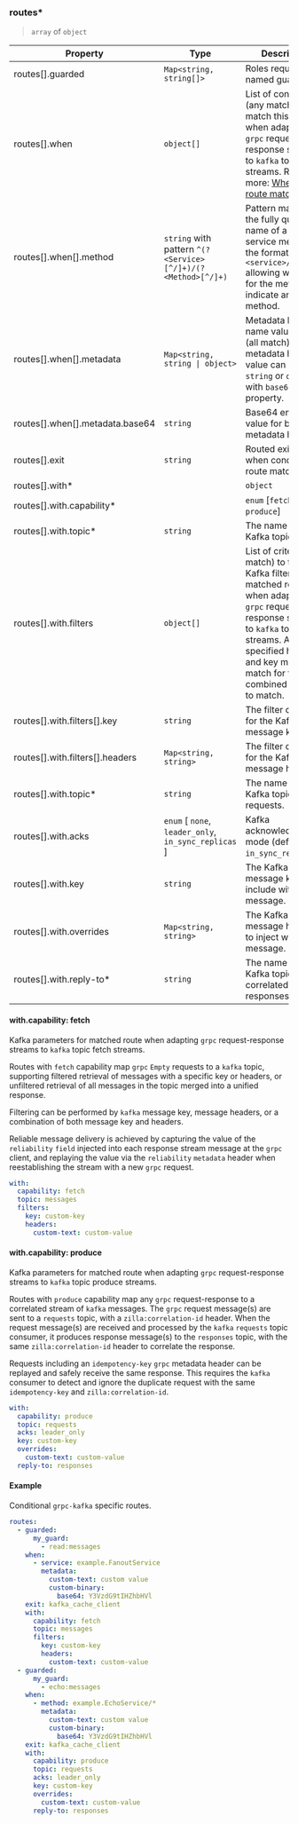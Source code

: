 ### routes\*

> `array` of `object`

| Property                        | Type                            | Description                                                                                                                         |
| ------------------------------- | ------------------------------- | ----------------------------------------------------------------------------------------------------------------------------------- |
| routes[].guarded                | `Map<string, string[]>`         | Roles required by named guard.                                                                                                      |
| routes[].when                   | `object[]`                      | List of conditions (any match) to match this route when adapting `grpc` request-response streams to `kafka` topic streams. Read more: [When a route matches](../../../protocol.md#when-a-route-matches) |
| routes[].when[].method          | `string` with pattern `^(?<Service>[^/]+)/(?<Method>[^/]+)`                       | Pattern matching the fully qualified name of a `grpc` service method, in the format `<service>/<method>` allowing wildcard `*` for the method to indicate any method.       |
| routes[].when[].metadata        | `Map<string, string \| object>` | Metadata header name value pairs (all match). Each metadata header value can be `string` or `object` with `base64` property.        |
| routes[].when[].metadata.base64 | `string`                        | Base64 encoded value for binary metadata header.                                                                                    |
| routes[].exit                   | `string`                        | Routed exit binding when conditional route matches.                                                                                 |
| routes[].with\* | | `object` | Define the route. |
| routes[].with.capability\* | | `enum` [`fetch`, `produce`] | Define the route with the `fetch` or `produce` capability |
| routes[].with.topic\* | `string` | The name of a Kafka topic. |
| routes[].with.filters | `object[]` | List of criteria (any match) to this filter. Kafka filters for matched route when adapting `grpc` request-response streams to `kafka` topic fetch streams. All specified headers and key must match for the combined criteria to match. |
| routes[].with.filters[].key | `string` | The filter criteria for the Kafka message key. |
| routes[].with.filters[].headers | `Map<string, string>` | The filter criteria for the Kafka message headers. |
| routes[].with.topic\* | `string` | The name of a Kafka topic for requests. |
| routes[].with.acks | `enum` [ `none`, `leader_only`, `in_sync_replicas` ] | Kafka acknowledgment mode (default `in_sync_replicas`) |
| routes[].with.key | `string` | The Kafka message key to include with each message. |
| routes[].with.overrides | `Map<string, string>` | The Kafka message headers to inject with each message. |
| routes[].with.reply-to\* | `string` | The name of the Kafka topic for correlated responses. |

#### with.capability: fetch

Kafka parameters for matched route when adapting `grpc` request-response streams to `kafka` topic fetch streams.

Routes with `fetch` capability map `grpc` `Empty` requests to a `kafka` topic, supporting filtered retrieval of messages with a specific key or headers, or unfiltered retrieval of all messages in the topic merged into a unified response.

Filtering can be performed by `kafka` message key, message headers, or a combination of both message key and headers.

Reliable message delivery is achieved by capturing the value of the `reliability` `field` injected into each response stream message at the `grpc` client, and replaying the value via the `reliability` `metadata` header when reestablishing the stream with a new `grpc` request.

```yaml
with:
  capability: fetch
  topic: messages
  filters:
    key: custom-key
    headers:
      custom-text: custom-value
```

#### with.capability: produce

Kafka parameters for matched route when adapting `grpc` request-response streams to `kafka` topic produce streams.

Routes with `produce` capability map any `grpc` request-response to a correlated stream of `kafka` messages. The `grpc` request message(s) are sent to a `requests` topic, with a `zilla:correlation-id` header. When the request message(s) are received and processed by the `kafka` `requests` topic consumer, it produces response message(s) to the `responses` topic, with the same `zilla:correlation-id` header to correlate the response.

Requests including an `idempotency-key` `grpc` metadata header can be replayed and safely receive the same response. This requires the `kafka` consumer to detect and ignore the duplicate request with the same `idempotency-key` and `zilla:correlation-id`.

```yaml
with:
  capability: produce
  topic: requests
  acks: leader_only
  key: custom-key
  overrides:
    custom-text: custom-value
  reply-to: responses
```

#### Example

Conditional `grpc-kafka` specific routes.

```yaml
routes:
  - guarded:
      my_guard:
        - read:messages
    when:
      - service: example.FanoutService
        metadata:
          custom-text: custom value
          custom-binary:
            base64: Y3VzdG9tIHZhbHVl
    exit: kafka_cache_client
    with:
      capability: fetch
      topic: messages
      filters:
        key: custom-key
        headers:
          custom-text: custom-value
  - guarded:
      my_guard:
        - echo:messages
    when:
      - method: example.EchoService/*
        metadata:
          custom-text: custom value
          custom-binary:
            base64: Y3VzdG9tIHZhbHVl
    exit: kafka_cache_client
    with:
      capability: produce
      topic: requests
      acks: leader_only
      key: custom-key
      overrides:
        custom-text: custom-value
      reply-to: responses
```
